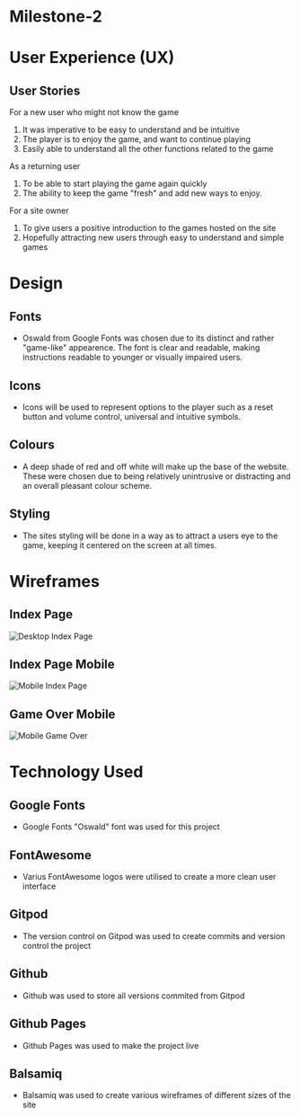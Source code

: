 # Milestone-2

# User Experience (UX)
 
## User Stories
 
For a new user who might not know the game

1. It was imperative to be easy to understand and be intuitive
2. The player is to enjoy the game, and want to continue playing
3. Easily able to understand all the other functions related to the game
 
As a returning user
 
1. To be able to start playing the game again quickly
2. The ability to keep the game "fresh" and add new ways to enjoy.

For a site owner

1. To give users a positive introduction to the games hosted on the site
2. Hopefully attracting new users through easy to understand and simple games
 
# Design
 
## Fonts
* Oswald from Google Fonts was chosen due to its distinct and rather "game-like" appearence.
The font is clear and readable, making instructions readable to younger or visually impaired users.
## Icons
* Icons will be used to represent options to the player such as a reset button and volume control, 
universal and intuitive symbols.
## Colours
* A deep shade of red and off white will make up the base of the website. These were chosen due to being 
relatively unintrusive or distracting and an overall pleasant colour scheme.
## Styling
* The sites styling will be done in a way as to attract a users eye to the game, keeping it centered on the screen
at all times.

# Wireframes
 
## Index Page

![Desktop Index Page](/documentation/wireframes/desktopwireframe.png "Desktop Index Page")

## Index Page Mobile

![Mobile Index Page](/documentation/wireframes/mobilewireframe.png "Mobile Index Page")

## Game Over Mobile

![Mobile Game Over](/documentation/wireframes/gameovermobilewireframe.png "Mobile Game Over")


# Technology Used

## Google Fonts

* Google Fonts "Oswald" font was used for this project

## FontAwesome

* Varius FontAwesome logos were utilised to create a more clean user interface

## Gitpod

* The version control on Gitpod was used to create commits and version control the project

## Github

* Github was used to store all versions commited from Gitpod

## Github Pages

* Github Pages was used to make the project live

## Balsamiq

* Balsamiq was used to create various wireframes of different sizes of the site